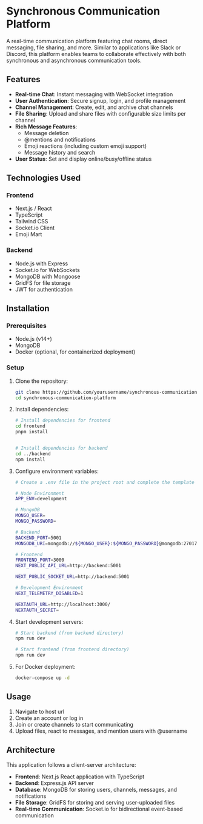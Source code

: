 # Synchronous Communication Platform

A real-time communication platform featuring chat rooms, direct messaging, file sharing, and more. Similar to applications like Slack or Discord, this platform enables teams to collaborate effectively with both synchronous and asynchronous communication tools.

## Features

- **Real-time Chat**: Instant messaging with WebSocket integration
- **User Authentication**: Secure signup, login, and profile management
- **Channel Management**: Create, edit, and archive chat channels
- **File Sharing**: Upload and share files with configurable size limits per channel
- **Rich Message Features**:
  - Message deletion
  - @mentions and notifications
  - Emoji reactions (including custom emoji support)
  - Message history and search
- **User Status**: Set and display online/busy/offline status

## Technologies Used

### Frontend

- Next.js / React
- TypeScript
- Tailwind CSS
- Socket.io Client
- Emoji Mart

### Backend

- Node.js with Express
- Socket.io for WebSockets
- MongoDB with Mongoose
- GridFS for file storage
- JWT for authentication

## Installation

### Prerequisites

- Node.js (v14+)
- MongoDB
- Docker (optional, for containerized deployment)

### Setup

1. Clone the repository:

   ```bash
   git clone https://github.com/yourusername/synchronous-communication-platform.git
   cd synchronous-communication-platform
   ```

2. Install dependencies:

   ```bash
   # Install dependencies for frontend
   cd frontend
   pnpm install


   # Install dependencies for backend
   cd ../backend
   npm install
   ```

3. Configure environment variables:

   ```bash
   # Create a .env file in the project root and complete the template using your settings

   # Node Environment
   APP_ENV=development

   # MongoDB
   MONGO_USER=
   MONGO_PASSWORD=

   # Backend
   BACKEND_PORT=5001
   MONGODB_URI=mongodb://${MONGO_USER}:${MONGO_PASSWORD}@mongodb:27017

   # Frontend
   FRONTEND_PORT=3000
   NEXT_PUBLIC_API_URL=http://backend:5001

   NEXT_PUBLIC_SOCKET_URL=http://backend:5001

   # Development Environment
   NEXT_TELEMETRY_DISABLED=1

   NEXTAUTH_URL=http://localhost:3000/
   NEXTAUTH_SECRET=
   ```

4. Start development servers:

   ```bash
   # Start backend (from backend directory)
   npm run dev

   # Start frontend (from frontend directory)
   npm run dev
   ```

5. For Docker deployment:
   ```bash
   docker-compose up -d
   ```

## Usage

1. Navigate to host url
2. Create an account or log in
3. Join or create channels to start communicating
4. Upload files, react to messages, and mention users with @username

## Architecture

This application follows a client-server architecture:

- **Frontend**: Next.js React application with TypeScript
- **Backend**: Express.js API server
- **Database**: MongoDB for storing users, channels, messages, and notifications
- **File Storage**: GridFS for storing and serving user-uploaded files
- **Real-time Communication**: Socket.io for bidirectional event-based communication
